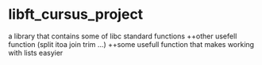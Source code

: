 # libft_cursus_project
a library that contains some of libc standard functions ++other usefell function (split itoa join trim ...) 
++some usefull function that makes working with lists easyier
